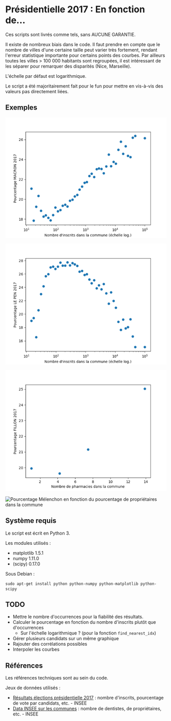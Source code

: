 # Présidentielle 2017 : En fonction de...

Ces scripts sont livrés comme tels, sans AUCUNE GARANTIE.

Il existe de nombreux biais dans le code.
Il faut prendre en compte que le nombre de villes d'une certaine taille peut varier très fortement, rendant l'erreur statistique importante pour certains points des courbes.
Par ailleurs toutes les villes > 100 000 habitants sont regroupées, il est intéressant de les séparer pour remarquer des disparités (Nice, Marseille).

L'échelle par défaut est logarithmique.

Le script a été majoritairement fait pour le fun pour mettre en vis-à-vis des valeurs pas directement liées.

## Exemples

![Pourcentage Macron en fonction du nombre d'inscrits dans la commune](Exemples-PNG/Nb-Inscrits-Macron.png)

![Pourcentage Le Pen en fonction du nombre d'inscrits dans la commune](Exemples-PNG/Nb-Inscrits-Le-Pen.png)

![Pourcentage Fillon en fonction du nombre de pharmacies dans la commune](Exemples-PNG/Nb-Pharmacies-Fillon.png)

![Pourcentage Mélenchon en fonction du pourcentage de propriétaires dans la commune](Exemples-PNG/Nb-Proprietaires-Mélenchon.png)

## Système requis

Le script est écrit en Python 3.

Les modules utilisés :

* matplotlib 1.5.1
* numpy 1.11.0
* (scipy) 0.17.0

Sous Debian :
```
sudo apt-get install python python-numpy python-matplotlib python-scipy
```

## TODO

* Mettre le nombre d'occurrences pour la fiabilité des résultats.
* Calculer le pourcentage en fonction du nombre d'inscrits plutôt que d'occurrences
	* Sur l'échelle logarithmique ? (pour la fonction `find_nearest_idx`)
* Gérer plusieurs candidats sur un même graphique
* Rajouter des corrélations possibles
* Interpoler les courbes

## Références

Les références techniques sont au sein du code.

Jeux de données utilisés :

* [Résultats élections présidentielle 2017](https://www.data.gouv.fr/fr/datasets/election-presidentielle-des-23-avril-et-7-mai-2017-resultats-du-1er-tour-1/) : nombre d'inscrits, pourcentage de vote par candidats, etc. - INSEE
* [Data INSEE sur les communes](http://www.data.gouv.fr/fr/datasets/data-insee-sur-les-communes/) : nombre de dentistes, de propriétaires, etc. - INSEE
